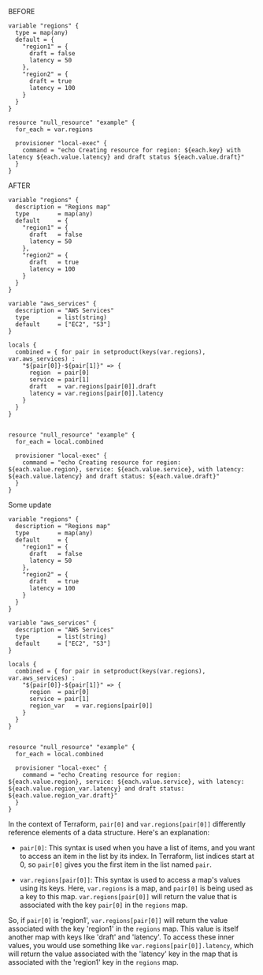 BEFORE


```hcl
variable "regions" {
  type = map(any)
  default = {
    "region1" = {
      draft = false
      latency = 50
    },
    "region2" = {
      draft = true
      latency = 100
    }
  }
}

resource "null_resource" "example" {
  for_each = var.regions

  provisioner "local-exec" {
    command = "echo Creating resource for region: ${each.key} with latency ${each.value.latency} and draft status ${each.value.draft}"
  }
}
```



AFTER

```hcl
variable "regions" {
  description = "Regions map"
  type        = map(any)
  default     = {
    "region1" = {
      draft   = false
      latency = 50
    },
    "region2" = {
      draft   = true
      latency = 100
    }
  }
}

variable "aws_services" {
  description = "AWS Services"
  type        = list(string)
  default     = ["EC2", "S3"]
}

locals {
  combined = { for pair in setproduct(keys(var.regions), var.aws_services) :
    "${pair[0]}-${pair[1]}" => {
      region  = pair[0]
      service = pair[1]
      draft   = var.regions[pair[0]].draft
      latency = var.regions[pair[0]].latency
    }
  }
}


resource "null_resource" "example" {
  for_each = local.combined

  provisioner "local-exec" {
    command = "echo Creating resource for region: ${each.value.region}, service: ${each.value.service}, with latency: ${each.value.latency} and draft status: ${each.value.draft}"
  }
}
```

Some update

```hcl
variable "regions" {
  description = "Regions map"
  type        = map(any)
  default     = {
    "region1" = {
      draft   = false
      latency = 50
    },
    "region2" = {
      draft   = true
      latency = 100
    }
  }
}

variable "aws_services" {
  description = "AWS Services"
  type        = list(string)
  default     = ["EC2", "S3"]
}

locals {
  combined = { for pair in setproduct(keys(var.regions), var.aws_services) :
    "${pair[0]}-${pair[1]}" => {
      region  = pair[0]
      service = pair[1]
      region_var   = var.regions[pair[0]]
    }
  }
}


resource "null_resource" "example" {
  for_each = local.combined

  provisioner "local-exec" {
    command = "echo Creating resource for region: ${each.value.region}, service: ${each.value.service}, with latency: ${each.value.region_var.latency} and draft status: ${each.value.region_var.draft}"
  }
}

```
In the context of Terraform, `pair[0]` and `var.regions[pair[0]]` differently reference elements of a data structure. Here's an explanation:

- `pair[0]`: This syntax is used when you have a list of items, and you want to access an item in the list by its index. In Terraform, list indices start at 0, so `pair[0]` gives you the first item in the list named `pair`. 

- `var.regions[pair[0]]`: This syntax is used to access a map's values using its keys. Here, `var.regions` is a map, and `pair[0]` is being used as a key to this map. `var.regions[pair[0]]` will return the value that is associated with the key `pair[0]` in the `regions` map.

So, if `pair[0]` is 'region1', `var.regions[pair[0]]` will return the value associated with the key 'region1' in the `regions` map. This value is itself another map with keys like 'draft' and 'latency'. To access these inner values, you would use something like `var.regions[pair[0]].latency`, which will return the value associated with the 'latency' key in the map that is associated with the 'region1' key in the `regions` map.

